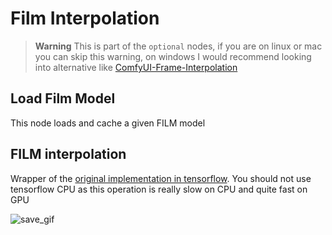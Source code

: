 # Film Interpolation

> **Warning**
> This is part of the `optional` nodes, if you are on linux or mac you can skip this warning, on windows I would recommend looking into alternative like [ComfyUI-Frame-Interpolation](https://github.com/Fannovel16/ComfyUI-Frame-Interpolation) 

## Load Film Model
This node loads and cache a given FILM model


## FILM interpolation

Wrapper of the [original implementation in tensorflow](https://github.com/google-research/frame-interpolation). You should not use tensorflow CPU as this operation is really slow on CPU and quite fast on GPU

![save_gif](https://github.com/melMass/comfy_mtb/assets/7041726/a74def82-7c0f-4907-9a52-2d28ddd6306c)




